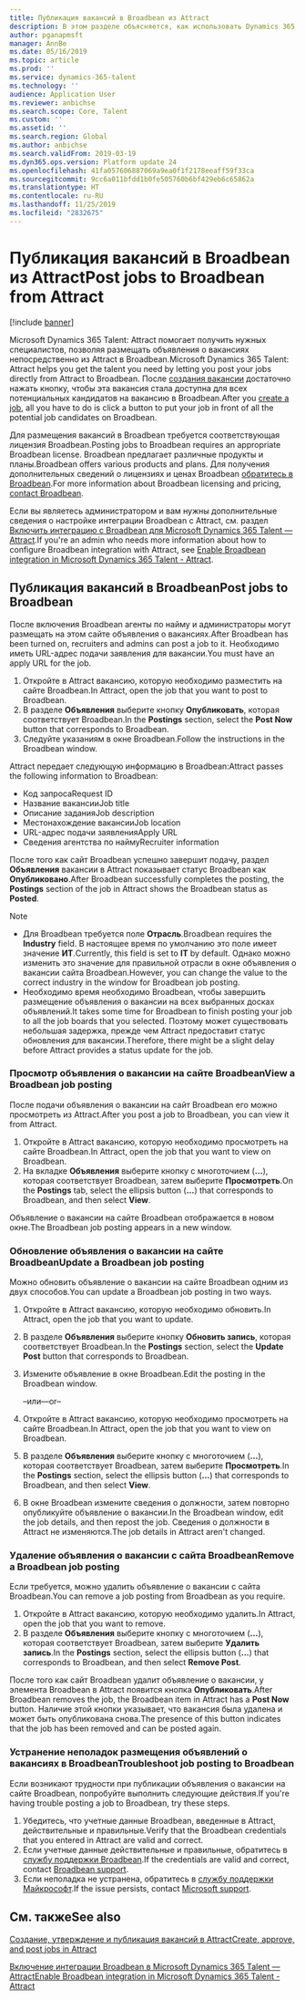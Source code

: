 ```yaml
---
title: Публикация вакансий в Broadbean из Attract
description: В этом разделе объясняется, как использовать Dynamics 365 Talent — Attract для публикации объявлений о вакансиях на Broadbean.
author: pganapmsft
manager: AnnBe
ms.date: 05/16/2019
ms.topic: article
ms.prod: ''
ms.service: dynamics-365-talent
ms.technology: ''
audience: Application User
ms.reviewer: anbichse
ms.search.scope: Core, Talent
ms.custom: ''
ms.assetid: ''
ms.search.region: Global
ms.author: anbichse
ms.search.validFrom: 2019-03-19
ms.dyn365.ops.version: Platform update 24
ms.openlocfilehash: 41fa057606887069a9ea0f1f2178eeaff59f33ca
ms.sourcegitcommit: 9cc6a011bfdd1b0fe505760b6bf429eb6c65862a
ms.translationtype: HT
ms.contentlocale: ru-RU
ms.lasthandoff: 11/25/2019
ms.locfileid: "2832675"
---
```

# <a name="post-jobs-to-broadbean-from-attract"></a><span data-ttu-id="197a7-103">Публикация вакансий в Broadbean из Attract</span><span class="sxs-lookup"><span data-stu-id="197a7-103">Post jobs to Broadbean from Attract</span></span>

[!include [banner](includes/banner.md)]

<span data-ttu-id="197a7-104">Microsoft Dynamics 365 Talent: Attract помогает получить нужных специалистов, позволяя размещать объявления о вакансиях непосредственно из Attract в Broadbean.</span><span class="sxs-lookup"><span data-stu-id="197a7-104">Microsoft Dynamics 365 Talent: Attract helps you get the talent you need by letting you post your jobs directly from Attract to Broadbean.</span></span> <span data-ttu-id="197a7-105">После [создания вакансии](./creating-jobs-attract.md) достаточно нажать кнопку, чтобы эта вакансия стала доступна для всех потенциальных кандидатов на вакансию в Broadbean.</span><span class="sxs-lookup"><span data-stu-id="197a7-105">After you [create a job](./creating-jobs-attract.md), all you have to do is click a button to put your job in front of all the potential job candidates on Broadbean.</span></span>

<span data-ttu-id="197a7-106">Для размещения вакансий в Broadbean требуется соответствующая лицензия Broadbean.</span><span class="sxs-lookup"><span data-stu-id="197a7-106">Posting jobs to Broadbean requires an appropriate Broadbean license.</span></span> <span data-ttu-id="197a7-107">Broadbean предлагает различные продукты и планы.</span><span class="sxs-lookup"><span data-stu-id="197a7-107">Broadbean offers various products and plans.</span></span> <span data-ttu-id="197a7-108">Для получения дополнительных сведений о лицензиях и ценах Broadbean [обратитесь в Broadbean](https://www.broadbean.com/contact-us/).</span><span class="sxs-lookup"><span data-stu-id="197a7-108">For more information about Broadbean licensing and pricing, [contact Broadbean](https://www.broadbean.com/contact-us/).</span></span>

<span data-ttu-id="197a7-109">Если вы являетесь администратором и вам нужны дополнительные сведения о настройке интеграции Broadbean с Attract, см. раздел [Включить интеграцию с Broadbean для Microsoft Dynamics 365 Talent — Attract](./attract-admin-job-board-settings.md).</span><span class="sxs-lookup"><span data-stu-id="197a7-109">If you're an admin who needs more information about how to configure Broadbean integration with Attract, see [Enable Broadbean integration in Microsoft Dynamics 365 Talent - Attract](./attract-admin-job-board-settings.md).</span></span>

## <a name="post-jobs-to-broadbean"></a><span data-ttu-id="197a7-110">Публикация вакансий в Broadbean</span><span class="sxs-lookup"><span data-stu-id="197a7-110">Post jobs to Broadbean</span></span>

<span data-ttu-id="197a7-111">После включения Broadbean агенты по найму и администраторы могут размещать на этом сайте объявления о вакансиях.</span><span class="sxs-lookup"><span data-stu-id="197a7-111">After Broadbean has been turned on, recruiters and admins can post a job to it.</span></span> <span data-ttu-id="197a7-112">Необходимо иметь URL-адрес подачи заявления для вакансии.</span><span class="sxs-lookup"><span data-stu-id="197a7-112">You must have an apply URL for the job.</span></span>

1. <span data-ttu-id="197a7-113">Откройте в Attract вакансию, которую необходимо разместить на сайте Broadbean.</span><span class="sxs-lookup"><span data-stu-id="197a7-113">In Attract, open the job that you want to post to Broadbean.</span></span>
2. <span data-ttu-id="197a7-114">В разделе **Объявления** выберите кнопку **Опубликовать**, которая соответствует Broadbean.</span><span class="sxs-lookup"><span data-stu-id="197a7-114">In the **Postings** section, select the **Post Now** button that corresponds to Broadbean.</span></span>
3. <span data-ttu-id="197a7-115">Следуйте указаниям в окне Broadbean.</span><span class="sxs-lookup"><span data-stu-id="197a7-115">Follow the instructions in the Broadbean window.</span></span>

<span data-ttu-id="197a7-116">Attract передает следующую информацию в Broadbean:</span><span class="sxs-lookup"><span data-stu-id="197a7-116">Attract passes the following information to Broadbean:</span></span>

- <span data-ttu-id="197a7-117">Код запроса</span><span class="sxs-lookup"><span data-stu-id="197a7-117">Request ID</span></span>
- <span data-ttu-id="197a7-118">Название вакансии</span><span class="sxs-lookup"><span data-stu-id="197a7-118">Job title</span></span>
- <span data-ttu-id="197a7-119">Описание задания</span><span class="sxs-lookup"><span data-stu-id="197a7-119">Job description</span></span>
- <span data-ttu-id="197a7-120">Местонахождение вакансии</span><span class="sxs-lookup"><span data-stu-id="197a7-120">Job location</span></span>
- <span data-ttu-id="197a7-121">URL-адрес подачи заявления</span><span class="sxs-lookup"><span data-stu-id="197a7-121">Apply URL</span></span>
- <span data-ttu-id="197a7-122">Сведения агентства по найму</span><span class="sxs-lookup"><span data-stu-id="197a7-122">Recruiter information</span></span>

<span data-ttu-id="197a7-123">После того как сайт Broadbean успешно завершит подачу, раздел **Объявления** вакансии в Attract показывает статус Broadbean как **Опубликовано**.</span><span class="sxs-lookup"><span data-stu-id="197a7-123">After Broadbean successfully completes the posting, the **Postings** section of the job in Attract shows the Broadbean status as **Posted**.</span></span>

> [!NOTE]
> - <span data-ttu-id="197a7-124">Для Broadbean требуется поле **Отрасль**.</span><span class="sxs-lookup"><span data-stu-id="197a7-124">Broadbean requires the **Industry** field.</span></span> <span data-ttu-id="197a7-125">В настоящее время по умолчанию это поле имеет значение **ИТ**.</span><span class="sxs-lookup"><span data-stu-id="197a7-125">Currently, this field is set to **IT** by default.</span></span> <span data-ttu-id="197a7-126">Однако можно изменить это значение для правильной отрасли в окне объявления о вакансии сайта Broadbean.</span><span class="sxs-lookup"><span data-stu-id="197a7-126">However, you can change the value to the correct industry in the window for Broadbean job posting.</span></span>
> - <span data-ttu-id="197a7-127">Необходимо время необходимо Broadbean, чтобы завершить размещение объявления о вакансии на всех выбранных досках объявлений.</span><span class="sxs-lookup"><span data-stu-id="197a7-127">It takes some time for Broadbean to finish posting your job to all the job boards that you selected.</span></span> <span data-ttu-id="197a7-128">Поэтому может существовать небольшая задержка, прежде чем Attract предоставит статус обновления для вакансии.</span><span class="sxs-lookup"><span data-stu-id="197a7-128">Therefore, there might be a slight delay before Attract provides a status update for the job.</span></span>

### <a name="view-a-broadbean-job-posting"></a><span data-ttu-id="197a7-129">Просмотр объявления о вакансии на сайте Broadbean</span><span class="sxs-lookup"><span data-stu-id="197a7-129">View a Broadbean job posting</span></span>

<span data-ttu-id="197a7-130">После подачи объявления о вакансии на сайт Broadbean его можно просмотреть из Attract.</span><span class="sxs-lookup"><span data-stu-id="197a7-130">After you post a job to Broadbean, you can view it from Attract.</span></span>

1. <span data-ttu-id="197a7-131">Откройте в Attract вакансию, которую необходимо просмотреть на сайте Broadbean.</span><span class="sxs-lookup"><span data-stu-id="197a7-131">In Attract, open the job that you want to view on Broadbean.</span></span>
2. <span data-ttu-id="197a7-132">На вкладке **Объявления** выберите кнопку с многоточием (**...**), которая соответствует Broadbean, затем выберите **Просмотреть**.</span><span class="sxs-lookup"><span data-stu-id="197a7-132">On the **Postings** tab, select the ellipsis button (**...**) that corresponds to Broadbean, and then select **View**.</span></span>

<span data-ttu-id="197a7-133">Объявление о вакансии на сайте Broadbean отображается в новом окне.</span><span class="sxs-lookup"><span data-stu-id="197a7-133">The Broadbean job posting appears in a new window.</span></span>

### <a name="update-a-broadbean-job-posting"></a><span data-ttu-id="197a7-134">Обновление объявления о вакансии на сайте Broadbean</span><span class="sxs-lookup"><span data-stu-id="197a7-134">Update a Broadbean job posting</span></span>

<span data-ttu-id="197a7-135">Можно обновить объявление о вакансии на сайте Broadbean одним из двух способов.</span><span class="sxs-lookup"><span data-stu-id="197a7-135">You can update a Broadbean job posting in two ways.</span></span>

1. <span data-ttu-id="197a7-136">Откройте в Attract вакансию, которую необходимо обновить.</span><span class="sxs-lookup"><span data-stu-id="197a7-136">In Attract, open the job that you want to update.</span></span>
2. <span data-ttu-id="197a7-137">В разделе **Объявления** выберите кнопку **Обновить запись**, которая соответствует Broadbean.</span><span class="sxs-lookup"><span data-stu-id="197a7-137">In the **Postings** section, select the **Update Post** button that corresponds to Broadbean.</span></span>
3. <span data-ttu-id="197a7-138">Измените объявление в окне Broadbean.</span><span class="sxs-lookup"><span data-stu-id="197a7-138">Edit the posting in the Broadbean window.</span></span>

    <span data-ttu-id="197a7-139">–или–</span><span class="sxs-lookup"><span data-stu-id="197a7-139">–or–</span></span>

1. <span data-ttu-id="197a7-140">Откройте в Attract вакансию, которую необходимо просмотреть на сайте Broadbean.</span><span class="sxs-lookup"><span data-stu-id="197a7-140">In Attract, open the job that you want to view on Broadbean.</span></span>
2. <span data-ttu-id="197a7-141">В разделе **Объявления** выберите кнопку с многоточием (**...**), которая соответствует Broadbean, затем выберите **Просмотреть**.</span><span class="sxs-lookup"><span data-stu-id="197a7-141">In the **Postings** section, select the ellipsis button (**...**) that corresponds to Broadbean, and then select **View**.</span></span>
3. <span data-ttu-id="197a7-142">В окне Broadbean измените сведения о должности, затем повторно опубликуйте объявление о вакансии.</span><span class="sxs-lookup"><span data-stu-id="197a7-142">In the Broadbean window, edit the job details, and then repost the job.</span></span> <span data-ttu-id="197a7-143">Сведения о должности в Attract не изменяются.</span><span class="sxs-lookup"><span data-stu-id="197a7-143">The job details in Attract aren't changed.</span></span>

### <a name="remove-a-broadbean-job-posting"></a><span data-ttu-id="197a7-144">Удаление объявления о вакансии с сайта Broadbean</span><span class="sxs-lookup"><span data-stu-id="197a7-144">Remove a Broadbean job posting</span></span>

<span data-ttu-id="197a7-145">Если требуется, можно удалить объявление о вакансии с сайта Broadbean.</span><span class="sxs-lookup"><span data-stu-id="197a7-145">You can remove a job posting from Broadbean as you require.</span></span>

1. <span data-ttu-id="197a7-146">Откройте в Attract вакансию, которую необходимо удалить.</span><span class="sxs-lookup"><span data-stu-id="197a7-146">In Attract, open the job that you want to remove.</span></span>
2. <span data-ttu-id="197a7-147">В разделе **Объявления** выберите кнопку с многоточием (**...**), которая соответствует Broadbean, затем выберите **Удалить запись**.</span><span class="sxs-lookup"><span data-stu-id="197a7-147">In the **Postings** section, select the ellipsis button (**...**) that corresponds to Broadbean, and then select **Remove Post**.</span></span>

<span data-ttu-id="197a7-148">После того как сайт Broadbean удалит объявление о вакансии, у элемента Broadbean в Attract появится кнопка **Опубликовать**.</span><span class="sxs-lookup"><span data-stu-id="197a7-148">After Broadbean removes the job, the Broadbean item in Attract has a **Post Now** button.</span></span> <span data-ttu-id="197a7-149">Наличие этой кнопки указывает, что вакансия была удалена и может быть опубликована снова.</span><span class="sxs-lookup"><span data-stu-id="197a7-149">The presence of this button indicates that the job has been removed and can be posted again.</span></span>

### <a name="troubleshoot-job-posting-to-broadbean"></a><span data-ttu-id="197a7-150">Устранение неполадок размещения объявлений о вакансиях в Broadbean</span><span class="sxs-lookup"><span data-stu-id="197a7-150">Troubleshoot job posting to Broadbean</span></span>

<span data-ttu-id="197a7-151">Если возникают трудности при публикации объявления о вакансии на сайте Broadbean, попробуйте выполнить следующие действия.</span><span class="sxs-lookup"><span data-stu-id="197a7-151">If you're having trouble posting a job to Broadbean, try these steps.</span></span>

1. <span data-ttu-id="197a7-152">Убедитесь, что учетные данные Broadbean, введенные в Attract, действительные и правильные.</span><span class="sxs-lookup"><span data-stu-id="197a7-152">Verify that the Broadbean credentials that you entered in Attract are valid and correct.</span></span>
2. <span data-ttu-id="197a7-153">Если учетные данные действительные и правильные, обратитесь в [службу поддержки Broadbean](https://www.broadbean.com/resources/support/).</span><span class="sxs-lookup"><span data-stu-id="197a7-153">If the credentials are valid and correct, contact [Broadbean support](https://www.broadbean.com/resources/support/).</span></span>
3. <span data-ttu-id="197a7-154">Если неполадка не устранена, обратитесь в [службу поддержки Майкрософт](./talent-support.md).</span><span class="sxs-lookup"><span data-stu-id="197a7-154">If the issue persists, contact [Microsoft support](./talent-support.md).</span></span>

## <a name="see-also"></a><span data-ttu-id="197a7-155">См. также</span><span class="sxs-lookup"><span data-stu-id="197a7-155">See also</span></span>

[<span data-ttu-id="197a7-156">Создание, утверждение и публикация вакансий в Attract</span><span class="sxs-lookup"><span data-stu-id="197a7-156">Create, approve, and post jobs in Attract</span></span>](./creating-jobs-attract.md)

[<span data-ttu-id="197a7-157">Включение интеграции Broadbean в Microsoft Dynamics 365 Talent — Attract</span><span class="sxs-lookup"><span data-stu-id="197a7-157">Enable Broadbean integration in Microsoft Dynamics 365 Talent - Attract</span></span>](./attract-admin-job-board-settings.md)
